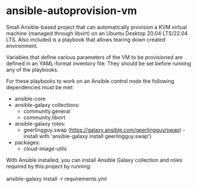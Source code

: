 # ansible-autoprovision-vm
Small Ansible-based project that can automatically provision a KVM virtual machine (managed through libvirt) on an Ubuntu Desktop 20.04 LTS/22.04 LTS. Also included is a playbook that allows tearing down created environment.

Variables that define various parameters of the VM to be provisioned are defined in an YAML-format inventory file. They should be set before running any of the playbooks.

For these playbooks to work on an Ansible control node the following dependencies must be met: 
- ansible-core
- ansible-galaxy collections:
  - community.general
  - community.libvirt
- ansible-galaxy roles:
  - geerlingguy.swap (https://galaxy.ansible.com/geerlingguy/swap) - install with 'ansible-galaxy install geerlingguy.swap')
- packages:
  - cloud-image-utils

With Ansible installed, you can install Ansible Galaxy collection and roles required by this project by running: \
\
ansible-galaxy install -r requirements.yml